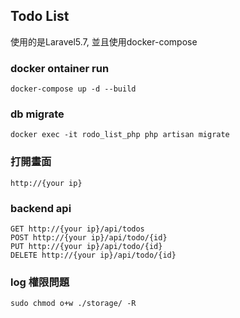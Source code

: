 ## Todo List

使用的是Laravel5.7, 並且使用docker-compose

### docker ontainer run
```
docker-compose up -d --build
```

### db migrate
```
docker exec -it rodo_list_php php artisan migrate
```

### 打開畫面
```
http://{your ip}
```

### backend api
```
GET http://{your ip}/api/todos
POST http://{your ip}/api/todo/{id}
PUT http://{your ip}/api/todo/{id}
DELETE http://{your ip}/api/todo/{id}
```

### log 權限問題
```
sudo chmod o+w ./storage/ -R
```


